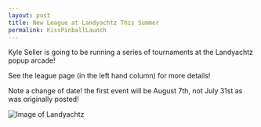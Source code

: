 ```yaml
---
layout: post
title: New League at Landyachtz This Summer
permalink: KissPinballLaunch
---
```


Kyle Seller is going to be running a series of tournaments at the Landyachtz popup arcade!

See the league page (in the left hand column) for more details!

Note a change of date! the first event will be August 7th, not July 31st as was originally posted!

![Image of Landyachtz]({{site.url}}/assets/landyachtz.jpg)
